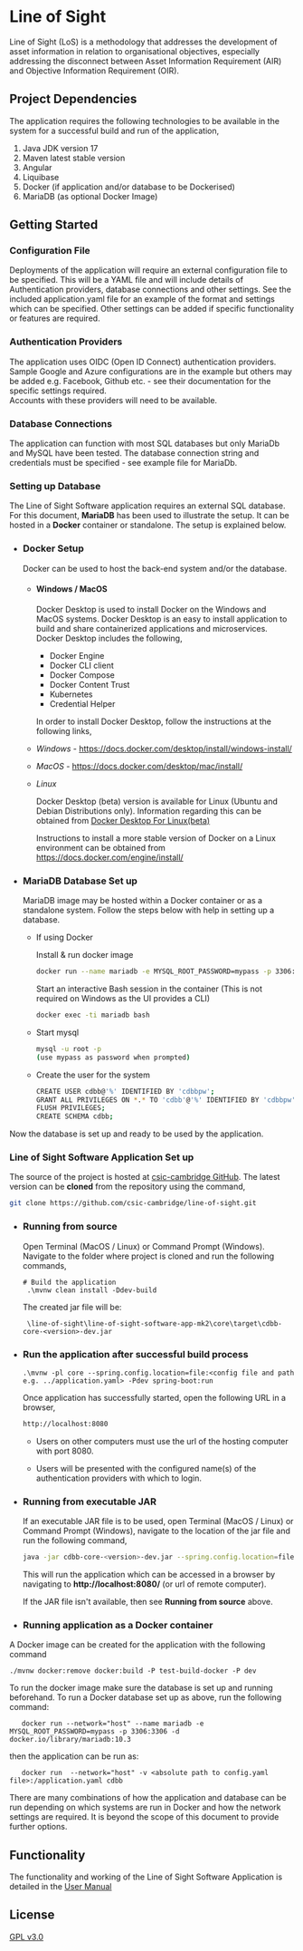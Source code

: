 # Line of Sight

Line of Sight (LoS) is a methodology that addresses the development of asset information in relation to organisational objectives, especially addressing the disconnect between Asset Information Requirement (AIR) and
Objective Information Requirement (OIR).

## Project Dependencies

The application requires the following technologies to be available in the system for a successful build and run of the application,

1. Java JDK version 17
2. Maven latest stable version
3. Angular
4. Liquibase
5. Docker (if application and/or database to be Dockerised)
6. MariaDB (as optional Docker Image)

## Getting Started

### Configuration File
Deployments of the application will require an external configuration file to be specified.
This will be a YAML file and will include
details of Authentication providers, database connections and other settings.  See the included application.yaml file for
an example of the format and settings which can be specified.  Other settings can be added if specific functionality or features are required.

### Authentication Providers
The application uses OIDC (Open ID Connect) authentication providers.  Sample Google and Azure configurations are in the example
but others may be added e.g. Facebook, Github etc. - see their documentation for the specific settings required.  
Accounts with these providers will need to be available.

### Database Connections
The application can function with most SQL databases but only MariaDb and MySQL have been tested.
The database connection string and credentials must be specified - see example file for MariaDb.
### Setting up Database
The Line of Sight Software application requires an external SQL database. 
For this document, **MariaDB** has been used to illustrate the setup.  It can be hosted
in a **Docker** container or standalone. The setup is explained below.  

* ### Docker Setup
    Docker can be used to host the back-end system and/or the database. 

  * #### Windows / MacOS
    Docker Desktop is used to install Docker on the Windows and MacOS systems. Docker Desktop is an easy to install application to
build and share containerized applications and microservices. Docker Desktop includes the following,
    * Docker Engine
    * Docker CLI client
    * Docker Compose
    * Docker Content Trust
    * Kubernetes
    * Credential Helper

    In order to install Docker Desktop, follow the instructions at the following links,

  * *Windows* - https://docs.docker.com/desktop/install/windows-install/
  * *MacOS* - https://docs.docker.com/desktop/mac/install/
  * *Linux*
  
    Docker Desktop (beta) version is available for Linux (Ubuntu and Debian Distributions only). Information regarding this can be obtained from
[Docker Desktop For Linux(beta)](https://docs.docker.com/desktop/linux/)

    Instructions to install a more stable version of Docker on a Linux environment can be obtained from https://docs.docker.com/engine/install/

* ### MariaDB Database Set up
    MariaDB image may be hosted within a Docker container or as a standalone system. 
Follow the steps below with help in setting up a database.

 
  * If using Docker
  
    Install & run docker image
    ``` bash
    docker run --name mariadb -e MYSQL_ROOT_PASSWORD=mypass -p 3306:3306 -d docker.io/library/mariadb:10.3
    ```

    Start an interactive Bash session in the container
    (This is not required on Windows as the UI provides a CLI)
    ``` bash
    docker exec -ti mariadb bash
    ```

  * Start mysql
    ``` bash
    mysql -u root -p
    (use mypass as password when prompted)
    ```

  * Create the user for the system
    ``` bash
    CREATE USER cdbb@'%' IDENTIFIED BY 'cdbbpw';
    GRANT ALL PRIVILEGES ON *.* TO 'cdbb'@'%' IDENTIFIED BY 'cdbbpw';
    FLUSH PRIVILEGES;
    CREATE SCHEMA cdbb;
    ```

Now the database is set up and ready to be used by the application. 

### Line of Sight Software Application Set up

The source of the project is hosted at [csic-cambridge GitHub](https://github.com/csic-cambridge/line-of-sight/tree/main/line-of-sight-software-app-mk2). The latest version can be **cloned** from the repository using the command,

``` bash
git clone https://github.com/csic-cambridge/line-of-sight.git
```

* ### Running from source
    Open Terminal (MacOS / Linux) or Command Prompt (Windows). Navigate to the folder where project is cloned and run the following commands,

    ```
    # Build the application 
     .\mvnw clean install -Ddev-build
   ```
   
  The created jar file will be:
   ```
    \line-of-sight\line-of-sight-software-app-mk2\core\target\cdbb-core-<version>-dev.jar
  ```
  
* ### Run the application after successful build process
    ```
    .\mvnw -pl core --spring.config.location=file:<config file and path e.g. ../application.yaml> -Pdev spring-boot:run
    ```

    Once application has successfully started, open the following URL in a browser,
    
    ``` bash
    http://localhost:8080
    ```
    
  * Users on other computers must use the url of the hosting computer with port 8080.
  
  * Users will be presented with the configured name(s) of the authentication providers with which to login.

* ### Running from executable JAR

    If an executable JAR file is to be used, open Terminal (MacOS / Linux) or Command Prompt (Windows), navigate to the location of the jar file and run the following command,
    
    ``` bash
    java -jar cdbb-core-<version>-dev.jar --spring.config.location=file:<config file and path>
    ```
    
    This will run the application which can be accessed in a browser by navigating to **http://localhost:8080/**
  (or url of remote computer).

    If the JAR file isn't available, then see **Running from source** above.


* ### Running application as a Docker container
A Docker image can be created for the application with the following command

    ./mvnw docker:remove docker:build -P test-build-docker -P dev

To run the docker image make sure the database is set up and running beforehand.
To run a Docker database set up as above, run the following command:

```    
   docker run --network="host" --name mariadb -e MYSQL_ROOT_PASSWORD=mypass -p 3306:3306 -d docker.io/library/mariadb:10.3
 ```

then the application can be run as:

```
   docker run  --network="host" -v <absolute path to config.yaml file>:/application.yaml cdbb
 ```
 
There are many combinations of how the application and database can be run depending on which systems are run in Docker and how the network settings are required.
It is beyond the scope of this document to provide further options.

## Functionality
The functionality and working of the Line of Sight Software Application is detailed in the [User Manual](https://github.com/csic-cambridge/line-of-sight/wiki/User-Manual)

## License
[GPL v3.0](https://www.gnu.org/licenses/gpl-3.0.en.html)
